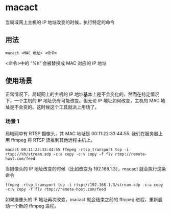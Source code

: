 # macact
当局域网上主机的 IP 地址改变的时候，执行特定的命令

## 用法
```
macact <MAC 地址> <命令>
```
<命令>中的 “%h” 会被替换成 MAC 对应的 IP 地址


## 使用场景
正常情况下，局域网上的主机的 IP 地址基本上是不会变化的，然而在特定情况下，一个主机的 IP 地址仍有可能改变。但无论 IP 地址如何改变，主机的 MAC 地址是不会变的。这时候这个工具就派上用场了。

### 场景 1
局域网中有 RTSP 摄像头，其 MAC 地址是 00:11:22:33:44:55. 我们在服务器上用 ffmpeg 将 RTSP 流推到其他远程主机上。

```
macact 00:11:22:33:44:55 ffmpeg -rtsp_transport tcp -i rtsp://%h/stream.sdp -c:a copy -c:v copy -f flv rtmp://remote-host.com/feed
```

当摄像头的 IP 地址改变的时候（比如改变为 192.168.1.3），macact 就会执行这条命令

```
ffmpeg -rtsp_transport tcp -i rtsp://192.168.1.3/stream.sdp -c:a copy -c:v copy -f flv rtmp://remote-host.com/feed
```
如果摄像头的 IP 地址再次改变，macact 就会结束之前的 ffmpeg 进程，重新启动一个新的 ffmpeg 进程。
